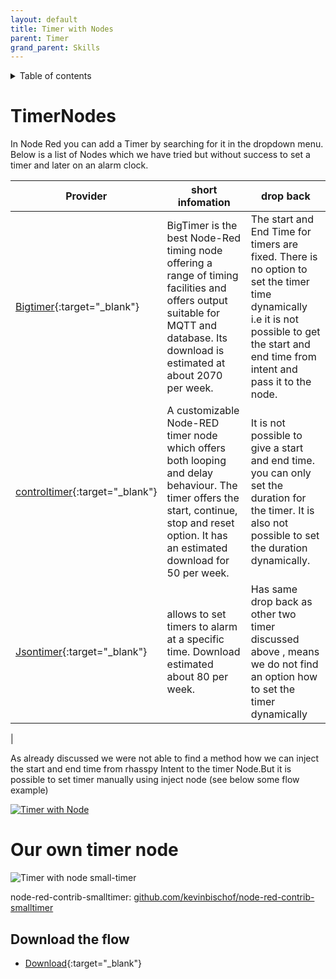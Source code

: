 ```yaml
---
layout: default
title: Timer with Nodes
parent: Timer
grand_parent: Skills
---
```


<details close markdown="block">
  <summary>
    Table of contents
  </summary>
  {: .text-delta }
1. TOC
{:toc}
</details>

# TimerNodes
In Node Red you can add a Timer by searching for it in the dropdown menu. Below is a list of Nodes which we have tried but without success to set a timer and later on an alarm clock.

|Provider | short infomation | drop back | 
|----------------|-------------------------------------------------------------------------------------|---------------------|
| [Bigtimer](https://flows.nodered.org/node/node-red-contrib-bigtimer){:target="_blank"}    | BigTimer is the best Node-Red timing node offering a range of timing facilities and offers output suitable for MQTT and database. Its download is estimated at about 2070 per week. |  The start and End Time for timers are fixed. There is no option to set the timer time dynamically i.e it is not possible to get the start and end time from intent and pass it to the node.| 
| [controltimer](https://flows.nodered.org/node/node-red-contrib-controltimer){:target="_blank"}   | A customizable Node-RED timer node which offers both looping and delay behaviour. The timer offers the start, continue, stop and reset option. It has an estimated download for 50 per week. |It is not possible to give a start and end time. you can only set the duration for the timer. It is also not possible to set the duration dynamically. |   
|  [Jsontimer](https://flows.nodered.org/node/node-red-contrib-jsontimer){:target="_blank"}   | allows to set timers to alarm at a specific time. Download estimated about 80 per week. | Has same drop back as other two timer discussed above , means we do not find an option how to set the timer dynamically|
| 

As already discussed we were not able to find a method how we can inject the start and end time from rhasspy Intent to the timer Node.But it is possible to set timer manually using inject node (see below some flow example)

[![Timer with Node](/assets/timer_Node.PNG)](/assets/timer_Node.PNG)

# Our own timer node

![Timer with node small-timer](/assets/timer_small-timer-flow.png)

node-red-contrib-smalltimer: [github.com/kevinbischof/node-red-contrib-smalltimer](https://github.com/kevinbischof/node-red-contrib-smalltimer)

## Download the flow
- [Download](https://github.com/th-koeln-intia/ip-sprachassistent-team4/blob/master/flows/timer_node_de.json){:target="_blank"}